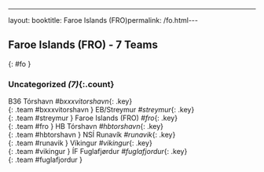 ---
layout: booktitle: Faroe Islands (FRO)permalink: /fo.html---

## Faroe Islands (FRO) - 7 Teams
{: #fo }









### Uncategorized _(7)_{:.count}

B36 Tórshavn   _#bxxxvitorshavn_{: .key} <br>
{: .team #bxxxvitorshavn }
EB/Streymur   _#streymur_{: .key} <br>
{: .team #streymur }
Faroe Islands  (FRO)  _#fro_{: .key} <br>
{: .team #fro }
HB Tórshavn   _#hbtorshavn_{: .key} <br>
{: .team #hbtorshavn }
NSÍ Runavík   _#runavik_{: .key} <br>
{: .team #runavik }
Víkingur   _#vikingur_{: .key} <br>
{: .team #vikingur }
ÍF Fuglafjørdur   _#fuglafjordur_{: .key} <br>
{: .team #fuglafjordur }


 
